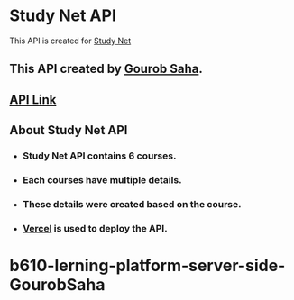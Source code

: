 # Study Net API
This API is created for [Study Net](https://study-net-client.web.app/)

## This API created by [Gourob Saha](https://github.com/GourobSaha).

## [API Link](https://study-net-server.vercel.app/courses)

## About Study Net API

- ### Study Net API contains 6 courses.
- ### Each courses have multiple details.
- ### These details were created based on the course.
- ### [Vercel](https://vercel.com/) is used to deploy the API.


# b610-lerning-platform-server-side-GourobSaha
